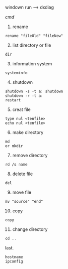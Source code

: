 windown run --> dxdiag

*cmd*

1. rename 
```
rename "fileOld" "fileNew"
```
2. list directory or file
```
dir
```
3. information system
```
systeminfo
```
4. shutdown
```
shutdown -s -t a: shutdown
shutdown -r -t a:
restart
```
5. creat file 
```
type nul <tenfile>
echo nul <tenfile>
```
6. make directory
```
md
or mkdir
```
7. remove directory
```
rd /s name
```
8. delete file
```
del
```
9. move file
```
mv "source" "end"
```
10. copy
```
copy
```
11. change directory
```
cd ..
```
last.
```
hostname
ipconfig
```
